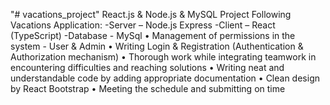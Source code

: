 "# vacations_project" 
React.js & Node.js & MySQL Project
Following Vacations Application:
-Server – Node.js Express
-Client – React (TypeScript)
-Database - MySql
•	Management of permissions in the system - User & Admin
• Writing Login & Registration (Authentication & Authorization mechanism)
• Thorough work while integrating teamwork in encountering difficulties and reaching solutions
• Writing neat and understandable code by adding appropriate documentation
• Clean design by React Bootstrap
• Meeting the schedule and submitting on time
